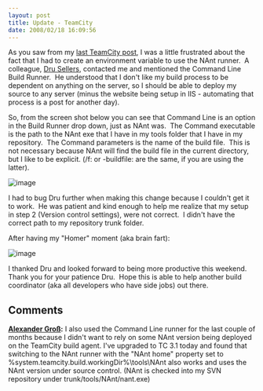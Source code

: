 ```yaml
---
layout: post
title: Update - TeamCity
date: 2008/02/18 16:09:56
---
```



As you saw from my [last TeamCity post](http://www.lostechies.com/blogs/jason_meridth/archive/2008/01/24/jetbrains-teamcity.aspx), I was a little frustrated about the fact that I had to create an environment variable to use the NAnt runner.  A colleague, [Dru Sellers](http://geekswithblogs.net/dsellers/Default.aspx), contacted me and mentioned the Command Line Build Runner.  He understood that I don't like my build process to be dependent on anything on the server, so I should be able to deploy my source to any server (minus the website being setup in IIS - automating that process is a post for another day).

So, from the screen shot below you can see that Command Line is an option in the Build Runner drop down, just as NAnt was.  The Command executable is the path to the NAnt exe that I have in my tools folder that I have in my repository.  The Command parameters is the name of the build file.  This is not necessary because NAnt will find the build file in the current directory, but I like to be explicit. (/f:<buildfilename> or -buildfile:<buildfilename> are the same, if you are using the latter).

![image](blogs/jason_meridth/WindowsLiveWriter/c84155d26dd2_9957/image_thumb.png)

I had to bug Dru further when making this change because I couldn't get it to work.  He was patient and kind enough to help me realize that my setup in step 2 (Version control settings), were not correct.  I didn't have the correct path to my repository trunk folder. 

After having my "Homer" moment (aka brain fart):

![image](blogs/jason_meridth/WindowsLiveWriter/c84155d26dd2_9957/image_thumb_1.png)

I thanked Dru and looked forward to being more productive this weekend.  Thank you for your patience Dru.  Hope this is able to help another build coordinator (aka all developers who have side jobs) out there.

## Comments

**[Alexander Gro&#223;](#220 "2008-03-06 14:39:54"):** I also used the Command Line runner for the last couple of months because I didn't want to rely on some NAnt version being deployed on the TeamCity build agent. I've upgraded to TC 3.1 today and found that switching to the NAnt runner with the "NAnt home" property set to %system.teamcity.build.workingDir%\tools\NAnt also works and uses the NAnt version under source control. (NAnt is checked into my SVN repository under trunk/tools/NAnt/nant.exe)

